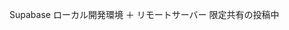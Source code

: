<!--
title:   Supabase ローカル開発環境 ＋ リモートサーバー
tags:    Docker,Next.js,PostgreSQL,Supabase
id:      be94b4c74a7850a4b79c
private: true
-->
Supabase ローカル開発環境 ＋ リモートサーバー
限定共有の投稿中